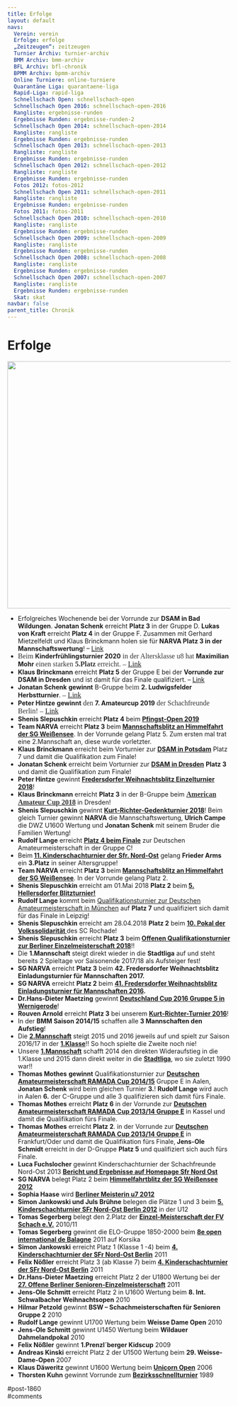 ```yaml
---
title: Erfolge 
layout: default
navs:
  Verein: verein
  Erfolge: erfolge
  „Zeitzeugen“: zeitzeugen
  Turnier Archiv: turnier-archiv
  BMM Archiv: bmm-archiv
  BFL Archiv: bfl-chronik
  BPMM Archiv: bpmm-archiv
  Online Turniere: online-turniere
  Quarantäne Liga: quarantaene-liga
  Rapid-Liga: rapid-liga
  Schnellschach Open: schnellschach-open
  Schnellschach Open 2016: schnellschach-open-2016
  Rangliste: ergebnisse-runden
  Ergebnisse Runden: ergebnisse-runden-2
  Schnellschach Open 2014: schnellschach-open-2014
  Rangliste: rangliste
  Ergebnisse Runden: ergebnisse-runden
  Schnellschach Open 2013: schnellschach-open-2013
  Rangliste: rangliste
  Ergebnisse Runden: ergebnisse-runden
  Schnellschach Open 2012: schnellschach-open-2012
  Rangliste: rangliste
  Ergebnisse Runden: ergebnisse-runden
  Fotos 2012: fotos-2012
  Schnellschach Open 2011: schnellschach-open-2011
  Rangliste: rangliste
  Ergebnisse Runden: ergebnisse-runden
  Fotos 2011: fotos-2011
  Schnellschach Open 2010: schnellschach-open-2010
  Rangliste: rangliste
  Ergebnisse Runden: ergebnisse-runden
  Schnellschach Open 2009: schnellschach-open-2009
  Rangliste: rangliste
  Ergebnisse Runden: ergebnisse-runden
  Schnellschach Open 2008: schnellschach-open-2008
  Rangliste: rangliste
  Ergebnisse Runden: ergebnisse-runden
  Schnellschach Open 2007: schnellschach-open-2007
  Rangliste: rangliste
  Ergebnisse Runden: ergebnisse-runden
  Skat: skat
navbar: false
parent_title: Chronik
---
```

<div class="post-1860 page type-page status-publish hentry" id="post-1860">
<h1 class="entry-title">Erfolge</h1>
<div class="entry-content">
<p><a href="https://www.narva-schach.de/wordpress/wp-content/uploads/2022/10/20221020_203317.jpg"><img alt="" class="alignnone size-large wp-image-10199" height="558" loading="lazy" sizes="(max-width: 640px) 100vw, 640px" src="https://www.narva-schach.de/wordpress/wp-content/uploads/2022/10/20221020_203317-1024x892.jpg" srcset="https://www.narva-schach.de/wordpress/wp-content/uploads/2022/10/20221020_203317-1024x892.jpg 1024w, https://www.narva-schach.de/wordpress/wp-content/uploads/2022/10/20221020_203317-300x261.jpg 300w, https://www.narva-schach.de/wordpress/wp-content/uploads/2022/10/20221020_203317-768x669.jpg 768w, https://www.narva-schach.de/wordpress/wp-content/uploads/2022/10/20221020_203317-1536x1337.jpg 1536w, https://www.narva-schach.de/wordpress/wp-content/uploads/2022/10/20221020_203317-2048x1783.jpg 2048w" width="640"/></a></p>
<ul>
<li>Erfolgreiches Wochenende bei der Vorrunde zur <strong>DSAM in Bad Wildungen</strong>. <strong>Jonatan Schenk</strong> erreicht <strong>Platz 3</strong> in der Gruppe D. <strong>Lukas von Kraft</strong> erreicht <strong>Platz 4</strong> in der Gruppe F. Zusammen mit Gerhard Mietzelfeldt und Klaus Brinckmann holen sie für <strong>NARVA Platz 3 in der Mannschaftswertung</strong>! – <a href="http://www.narva-schach.de/wordpress/2020/03/03/erfolgreiches-schachwochenende-in-bad-wildungen/">Link</a></li>
<li><span style="display: inline !important; float: none; background-color: #ffffff; color: #333333; font-family: Georgia,'Bitstream Charter',serif; font-size: 16px; font-style: normal; font-variant: normal; font-weight: 400; letter-spacing: normal; orphans: 2; text-align: left; text-decoration: none; text-indent: 0px; text-transform: none; -webkit-text-stroke-width: 0px; white-space: normal; word-spacing: 0px;">Beim </span><strong>Kinderfrühlingsturnier 2020</strong><span style="display: inline !important; float: none; background-color: #ffffff; color: #333333; font-family: Georgia,'Bitstream Charter',serif; font-size: 16px; font-style: normal; font-variant: normal; font-weight: 400; letter-spacing: normal; orphans: 2; text-align: left; text-decoration: none; text-indent: 0px; text-transform: none; -webkit-text-stroke-width: 0px; white-space: normal; word-spacing: 0px;"> in der Altersklasse u8 hat </span><strong>Maximilian Mohr</strong><span style="display: inline !important; float: none; background-color: #ffffff; color: #333333; font-family: Georgia,'Bitstream Charter',serif; font-size: 16px; font-style: normal; font-variant: normal; font-weight: 400; letter-spacing: normal; orphans: 2; text-align: left; text-decoration: none; text-indent: 0px; text-transform: none; -webkit-text-stroke-width: 0px; white-space: normal; word-spacing: 0px;"> einen starken <strong>5.Platz</strong> erreicht. – <a href="http://www.narva-schach.de/wordpress/2020/02/23/maximilian-mit-platz-5/">Link</a></span></li>
<li><strong>Klaus Brinckmann</strong> erreicht <strong>Platz 5</strong> der Gruppe E bei der <strong>Vorrunde zur DSAM in Dresden</strong> und ist damit für das Finale qualifiziert. – <a href="http://www.narva-schach.de/wordpress/2019/10/20/klaus-und-manfred-bei-der-dsam-dresden/">Link</a></li>
<li><strong>Jonatan Schenk</strong> <strong>gewinnt</strong> B-Gruppe <span style="display: inline !important; float: none; background-color: #ffffff; color: #333333; font-family: Georgia,'Bitstream Charter',serif; font-size: 16px; font-style: normal; font-variant: normal; font-weight: 400; letter-spacing: normal; orphans: 2; text-align: left; text-decoration: none; text-indent: 0px; text-transform: none; -webkit-text-stroke-width: 0px; white-space: normal; word-spacing: 0px;">beim </span><strong>2. Ludwigsfelder Herbstturnier</strong><span style="display: inline !important; float: none; background-color: #ffffff; color: #333333; font-family: Georgia,'Bitstream Charter',serif; font-size: 16px; font-style: normal; font-variant: normal; font-weight: 400; letter-spacing: normal; orphans: 2; text-align: left; text-decoration: none; text-indent: 0px; text-transform: none; -webkit-text-stroke-width: 0px; white-space: normal; word-spacing: 0px;">. – <a href="http://www.narva-schach.de/wordpress/2019/09/25/jonatan-gewinnt-b-gruppe-in-ludwigsfelde/">Link</a></span></li>
<li><strong>Peter Hintze</strong> <strong>gewinnt</strong> <span style="display: inline !important; float: none; background-color: #ffffff; color: #333333; font-family: Georgia,'Bitstream Charter',serif; font-size: 16px; font-style: normal; font-variant: normal; font-weight: 400; letter-spacing: normal; orphans: 2; text-align: left; text-decoration: none; text-indent: 0px; text-transform: none; -webkit-text-stroke-width: 0px; white-space: normal; word-spacing: 0px;">den </span><strong>7. Amateurcup 2019</strong><span style="display: inline !important; float: none; background-color: #ffffff; color: #333333; font-family: Georgia,'Bitstream Charter',serif; font-size: 16px; font-style: normal; font-variant: normal; font-weight: 400; letter-spacing: normal; orphans: 2; text-align: left; text-decoration: none; text-indent: 0px; text-transform: none; -webkit-text-stroke-width: 0px; white-space: normal; word-spacing: 0px;"> der Schachfreunde Berlin! – <a href="http://www.narva-schach.de/wordpress/2019/09/09/peter-gewinnt-den-7-amateurcup/">Link</a></span></li>
<li><strong>Shenis Slepuschkin</strong> erreicht <strong>Platz 4</strong> beim <a href="http://www.narva-schach.de/wordpress/2019/06/10/shenis-auf-platz-4-beim-pfingsopen/"><strong>Pfingst-Open 2019</strong></a></li>
<li><strong>Team NARVA</strong> erreicht <strong>Platz 3</strong> beim<strong> <a href="http://www.narva-schach.de/wordpress/2019/05/30/wieder-platz-3-beim-himmelfahrtsblitz/">Mannschaftsblitz an Himmelfahrt der SG Weißensee</a></strong>. In der Vorrunde gelang Platz 5. Zum ersten mal trat eine 2.Mannschaft an, diese wurde vorletzter.</li>
<li><strong>Klaus Brinckmann</strong> erreicht beim Vorturnier zur <strong><a href="http://www.narva-schach.de/wordpress/2019/01/06/eine-knappe-qualli-der-rest-durchwachsen/">DSAM in Potsdam</a></strong> Platz 7 und damit die Qualifikation zum Finale!</li>
<li><strong>Jonatan Schenk</strong> erreicht beim Vorturnier zur <strong><a href="http://www.narva-schach.de/wordpress/2018/12/23/dsam-in-dresden-bringt-pokal-fuer-narva-spieler/">DSAM in Dresden</a></strong> <strong>Platz 3</strong> und damit die Qualifikation zum Finale!</li>
<li><strong>Peter Hintze</strong> gewinnt <strong><a href="http://www.narva-schach.de/wordpress/2018/12/15/platz-4-in-fredersdorf/">Fredersdorfer Weihnachtsblitz Einzelturnier 2018</a></strong>!</li>
<li><strong>Klaus Brinckmann</strong> erreicht <strong>Platz 3</strong> in der B-Gruppe beim <strong><a href="http://www.narva-schach.de/wordpress/2018/10/23/klaus-auf-platz-3-beim-american-amateur-cup/"><span style="display: inline ! important; float: none; background-color: transparent; color: #333333; font-family: Georgia,'Bitstream Charter',serif; font-size: 16px; font-style: normal; font-variant: normal; letter-spacing: normal; orphans: 2; text-align: left; text-decoration: none; text-indent: 0px; text-transform: none; white-space: normal; word-spacing: 0px;">American Amateur Cup 2018</span></a></strong> in Dresden!</li>
<li><strong>Shenis Slepuschkin</strong> gewinnt <a href="http://www.narva-schach.de/wordpress/kurt-richter-turnier/2018-2/"><strong>Kurt-Richter-Gedenkturnier 2018</strong></a>! Beim gleich Turnier gewinnt <strong>NARVA</strong> die Mannschaftswertung, <strong>Ulrich Campe</strong> die DWZ U1600 Wertung und <strong>Jonatan Schenk</strong> mit seinem Bruder die Familien Wertung!</li>
<li><strong>Rudolf Lange</strong> erreicht <a href="http://www.narva-schach.de/wordpress/2018/06/02/platz-4-beim-finale/"><strong>Platz 4 beim Finale</strong></a> zur Deutschen Amateurmeisterschaft in der Gruppe C!</li>
<li>Beim<strong> <a href="http://www.narva-schach.de/wordpress/2018/05/20/frieder-auf-platz-3/">11. Kinderschachturnier der Sfr. Nord-Ost</a></strong> gelang <strong>Frieder Arms</strong> ein <strong>3.Platz</strong> in seiner Altersgruppe!</li>
<li><strong>Team NARVA</strong> erreicht <strong>Platz 3</strong> beim<strong> <a href="http://www.narva-schach.de/wordpress/2018/05/11/platz-3-an-himmelfahrt/">Mannschaftsblitz an Himmelfahrt der SG Weißensee</a></strong>. In der Vorrunde gelang Platz 2.</li>
<li><strong>Shenis Slepuschkin</strong> erreicht am 01.Mai 2018 <strong>Platz 2</strong> beim<strong> <a href="http://www.schach-aussichtsturm.de/Blitzturnier.html" rel="noopener" target="_blank">5. Hellersdorfer Blitzturnier!</a></strong></li>
<li><strong>Rudolf Lange</strong> kommt beim <a href="http://www.narva-schach.de/wordpress/2018/04/30/rudolf-faehrt-nach-leipzig/">Qualifikationsturnier zur Deutschen Amateurmeisterschaft in München</a> auf <strong>Platz 7</strong> und qualifiziert sich damit für das Finale in Leipzig!</li>
<li><strong>Shenis Slepuschkin</strong> erreicht am 28.04.2018 <strong>Platz 2</strong> beim <strong><a href="https://www.berlinerschachverband.de/entry/sergej-krefenstein-gewinnt-10-soliturnier.html" rel="noopener" target="_blank">10. Pokal der Volkssolidarität </a></strong>des SC Rochade!</li>
<li><strong>Shenis Slepuschkin</strong> erreicht <strong>Platz 3</strong> beim<strong> <a href="http://www.narva-schach.de/wordpress/2018/04/10/shenis-auf-platz/">Offenen Qualifikationsturnier zur Berliner Einzelmeisterschaft 2018</a></strong>!!</li>
<li>Die <strong>1.Mannschaft</strong> steigt direkt wieder in die <strong>Stadtliga</strong> auf und steht bereits 2 Spieltage vor Saisonende 2017/18 als Aufsteiger fest!</li>
<li><strong>SG NARVA</strong> erreicht <strong>Platz 3</strong> beim <strong>42. Fredersdorfer Weihnachtsblitz Einladungsturnier für Mannschaften 2017.</strong></li>
<li><strong>SG NARVA</strong> erreicht <strong>Platz 2</strong> beim <strong><a href="http://www.narva-schach.de/wordpress/2016/12/03/narva-holt-starken-2-platz-in-fredersdorf/">41. Fredersdorfer Weihnachtsblitz Einladungsturnier für Mannschaften 2016</a>.</strong></li>
<li><strong>Dr.Hans-Dieter Maetzing</strong> gewinnt <strong><a href="http://www.narva-schach.de/wordpress/2016/10/05/hans-dieter-gewinnt-deutschland-cup/">Deutschland Cup 2016 Gruppe 5 in Wernigerode</a></strong>!</li>
<li><strong>Rouven Arnold</strong> erreicht <strong>Platz 3</strong> bei unserem <strong><a href="http://www.narva-schach.de/wordpress/kurt-richter-turnier/2016-2/rangliste-dwz/">Kurt-Richter-Turnier 2016</a></strong>!</li>
<li>In der <strong>BMM Saison 2014/15</strong> schaffen alle <strong>3 Mannschaften den Aufstieg</strong>!</li>
<li>Die <span style="text-decoration: underline;"><strong>2.Mannschaft</strong></span> steigt 2015 und 2016 jeweils auf und spielt zur Saison 2016/17 in der <span style="text-decoration: underline;"><strong>1.Klasse</strong></span>!! So hoch spielte die Zweite noch nie!</li>
<li>Unsere <span style="text-decoration: underline;"><strong>1.Mannschaft</strong></span> schafft 2014 den direkten Wideraufstieg in die 1.Klasse und 2015 dann direkt weiter in die <span style="text-decoration: underline;"><strong>Stadtliga</strong></span>, wo sie zuletzt 1990 war!!</li>
<li><strong>Thomas Mothes</strong> <strong>gewinnt</strong> Qualifikationsturnier zur <strong><a href="https://www.ramada-cup.de/2014_2015/aalen/" rel="noopener noreferrer" target="_blank">Deutschen Amateurmeisterschaft RAMADA Cup 2014/15</a></strong> Gruppe E in Aalen, <strong>Jonatan Schenk</strong> wird beim gleichen Turnier <strong>3.</strong>! <strong>Rudolf Lange</strong> wird auch in Aalen <strong>6.</strong> der C-Gruppe und alle 3 qualifizieren sich damit fürs Finale.</li>
<li><strong>Thomas Mothes</strong> erreicht <strong>Platz 6</strong> in der Vorrunde zur <strong><a href="https://www.ramada-cup.de/2013_2014/kassel/" rel="noopener noreferrer" target="_blank">Deutschen Amateurmeisterschaft RAMADA Cup 2013/14 Gruppe E</a></strong> in Kassel und damit die Qualifikation fürs Finale.</li>
<li><strong>Thomas Mothes</strong> erreicht <strong>Platz 2</strong>. in der Vorrunde zur <strong><a href="https://www.ramada-cup.de/2013_2014/frankfurt/" rel="noopener noreferrer" target="_blank">Deutschen Amateurmeisterschaft RAMADA Cup 2013/14 Gruppe E</a></strong> in Frankfurt/Oder und damit die Qualifikation fürs Finale,<strong> Jens-Ole Schmidt</strong> erreicht in der D-Gruppe <strong>Platz 5</strong> und qualifiziert sich auch fürs Finale.</li>
<li><b>Luca Fuchslocher</b> gewinnt Kinderschachturnier der Schachfreunde Nord-Ost 2013 <strong><a href="http://snoberlin.de/index.php?option=com_content&amp;task=view&amp;id=560&amp;Itemid=44" rel="nofollow noopener noreferrer" target="_blank">Bericht und Ergebnisse auf Homepage Sfr Nord Ost</a></strong></li>
<li><b>SG NARVA</b> belegt Platz 2 beim <strong><a href="http://schach.sgw49.de.w014982f.kasserver.com/turniere/mannschafts-einladungsblitz/4-mannschafts-einladungsblitz/" rel="nofollow noopener noreferrer" target="_blank">Himmelfahrtblitz der SG Weißensee 2012</a></strong></li>
<li><b>Sophia Haase</b> wird <strong><a href="http://www.berlinerschachverband.de/jugend/2012/04/bjem-u7u8-und-kinderfruhlingsturnier/" rel="nofollow noopener noreferrer" target="_blank">Berliner Meisterin u7 2012</a></strong></li>
<li><b>Simon Jankowski und Juls Brühne</b> belegen die Plätze 1 und 3 beim <strong><a href="http://snoberlin.de/index.php?option=com_content&amp;task=view&amp;id=456&amp;Itemid=44" rel="nofollow noopener noreferrer" target="_blank">5. Kinderschachturnier SFr Nord-Ost Berlin 2012</a></strong> in der U12</li>
<li><b>Tomas Segerberg</b> belegt den 2.Platz der <strong><a href="http://www.fvschach.de/2010_11/em11tab.htm" rel="nofollow noopener noreferrer" target="_blank">Einzel-Meisterschaft der FV Schach e.V.</a></strong> 2010/11</li>
<li><b>Tomas Segerberg</b> gewinnt die ELO-Gruppe 1850-2000 beim <strong><a href="http://www.echecs.asso.fr/Resultat2.aspx?URL=Tournois/Id/18788/18788&amp;Action=Cl" rel="nofollow noopener noreferrer" target="_blank">8e open international de Balagne</a></strong> 2011 auf Korsika</li>
<li><b>Simon Jankowski</b> erreicht Platz 1 (Klasse 1 -4) beim <strong><a href="http://snoberlin.de/index.php?option=com_content&amp;task=view&amp;id=382&amp;Itemid=44" rel="noopener noreferrer" target="_blank">4. Kinderschachturnier der SFr Nord-Ost Berlin</a></strong> 2011</li>
<li><b>Felix Nößler</b> erreicht Platz 3 (ab Klasse 7) beim <strong><a href="http://snoberlin.de/index.php?option=com_content&amp;task=view&amp;id=382&amp;Itemid=44" rel="nofollow noopener noreferrer" target="_blank">4. Kinderschachturnier der SFr Nord-Ost Berlin</a></strong> 2011</li>
<li><b>Dr.Hans-Dieter Maetzing</b> erreicht Platz 2 der U1800 Wertung bei der <strong><a href="http://www.berlinerschachverband.de/archiv/events/bsv/bsm/2011/index.html" rel="nofollow noopener noreferrer" target="_blank">27. Offene Berliner Senioren-Einzelmeisterschaft</a></strong> 2011</li>
<li><b>Jens-Ole Schmitt</b> erreicht Platz 2 in U1600 Wertung beim <b>8. Int. Schwalbacher Weihnachtsopen</b> 2010</li>
<li><b>Hilmar Petzold</b> gewinnt <b>BSW – Schachmeisterschaften für Senioren Gruppe 2</b> 2010</li>
<li><b>Rudolf Lange</b> gewinnt U1700 Wertung beim <b>Weisse Dame Open</b> 2010</li>
<li><b>Jens-Ole Schmitt</b> gewinnt U1450 Wertung beim <b>Wildauer Dahmelandpokal</b> 2010</li>
<li><b>Felix Nößler</b> gewinnt <b>1.Prenzl´berger Kidscup</b> 2009</li>
<li><b>Andreas Kinski</b> erreicht Platz 2 der U1500 Wertung beim <b>29. Weisse-Dame-Open</b> 2007</li>
<li><b>Klaus Däweritz</b> gewinnt U1600 Wertung beim <strong><a href="http://schach-berlin.de/unicorn/open2006/rangliste_u1600.html" rel="nofollow noopener noreferrer" target="_blank">Unicorn Open</a></strong> 2006</li>
<li><b>Thorsten Kuhn</b> gewinnt Vorrunde zum <strong><a href="http://altweb.berlinchess.de/archiv/events/bsv/bsem/1989/ost-ms.html" rel="nofollow noopener noreferrer" target="_blank">Bezirksschnellturnier</a></strong> 1989</li>
</ul>
</div><!-- .entry-content -->
</div> #post-1860 
<div id="comments">
</div> #comments 

